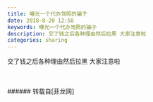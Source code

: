 ```yaml
---
title: 曝光一个代办驾照的骗子
date: 2018-8-20 12:58
keywords: 曝光一个代办驾照的骗子
description: 交了钱之后各种理由然后拉黑 大家注意啦
categories: sharing
---
```

<td class="t_f" id="postmessage_1665589">

交了钱之后各种理由然后拉黑 大家注意啦<br/>
<img alt="" border="0" class="zoom" data-cf-modified-045df269b964a15eaa5d8d0f-="" file="http://www.flw.ph/data/appbyme/upload/image/201808/20/VHvuFlZgaFmy.jpg" id="aimg_pI61W" lazyloadthumb="1" onclick="" onmouseover="" src="http://www.flw.ph/data/appbyme/upload/image/201808/20/VHvuFlZgaFmy.jpg"/><br/>
<br/>
<img alt="" border="0" class="zoom" data-cf-modified-045df269b964a15eaa5d8d0f-="" file="http://www.flw.ph/data/appbyme/upload/image/201808/20/ToKWxNBQL8No.jpg" id="aimg_X50fG" lazyloadthumb="1" onclick="" onmouseover="" src="http://www.flw.ph/data/appbyme/upload/image/201808/20/ToKWxNBQL8No.jpg"/><br/>
<br/>
</td>
###### 转载自[菲龙网]
